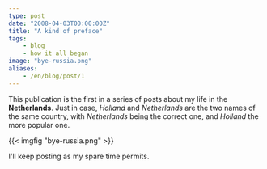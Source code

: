 ```yaml
---
type: post
date: "2008-04-03T00:00:00Z"
title: "A kind of preface"
tags:
    - blog
    - how it all began
image: "bye-russia.png"
aliases:
    - /en/blog/post/1
---
```


This publication is the first in a series of posts about my life in the **Netherlands**. Just in case, *Holland* and *Netherlands* are the two names of the same country, with *Netherlands* being the correct one, and *Holland* the more popular one.

<!--more-->

{{< imgfig "bye-russia.png" >}}

I'll keep posting as my spare time permits.
